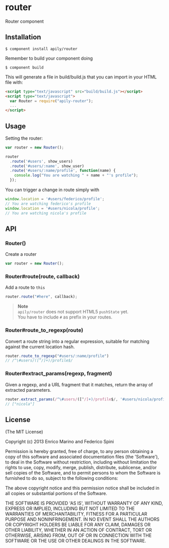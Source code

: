 # router

Router component

## Installation

    $ component install apily/router

Remember to build your component doing

    $ component build

This will generate a file in build/build.js that you can import in your HTML file with:

```html
<script type="text/javascript" src="build/build.js"></script>
<script type="text/javascript">
  var Router = require("apily-router");
  ...
</script>
```

## Usage
Setting the router:

```js
var router = new Router();

router
  .route('#users', show_users)
  .route('#users/:name', show_user)
  .route('#users/:name/profile', function(name) {
    console.log("You are watching " + name + "'s profile");
  });
```

You can trigger a change in route simply with

```js
window.location = '#users/federico/profile';
// You are watching federico's profile
window.location = '#users/nicola/profile';
// You are watching nicola's profile
```

## API

### Router()
Create a router

```js
var router = new Router();
```

### Router#route(route, callback)
Add a route to `this`

```js
router.route("#here", callback);
```

> **Note**  
> `apily/router` does not support HTML5 `pushState` yet.  
> You have to include `#` as prefix in your routes.

### Router#route_to_regexp(route)
Convert a route string into a regular expression, suitable for matching against the current location hash.

```js
router.route_to_regexp("#users/:name/profile")
// /^\#users/([^/]+)/profile$/
```

### Router#extract_params(regexp, fragment)
Given a regexp, and a URL fragment that it matches, return the array of extracted parameters.

```js
router.extract_params(/^\#users/([^/]+)/profile$/, '#users/nicola/profile')
// ["nicola"]
```

## License

(The MIT License)

Copyright (c) 2013 Enrico Marino and Federico Spini

Permission is hereby granted, free of charge, to any person obtaining
a copy of this software and associated documentation files (the
'Software'), to deal in the Software without restriction, including
without limitation the rights to use, copy, modify, merge, publish,
distribute, sublicense, and/or sell copies of the Software, and to
permit persons to whom the Software is furnished to do so, subject to
the following conditions:

The above copyright notice and this permission notice shall be
included in all copies or substantial portions of the Software.

THE SOFTWARE IS PROVIDED 'AS IS', WITHOUT WARRANTY OF ANY KIND,
EXPRESS OR IMPLIED, INCLUDING BUT NOT LIMITED TO THE WARRANTIES OF
MERCHANTABILITY, FITNESS FOR A PARTICULAR PURPOSE AND NONINFRINGEMENT.
IN NO EVENT SHALL THE AUTHORS OR COPYRIGHT HOLDERS BE LIABLE FOR ANY
CLAIM, DAMAGES OR OTHER LIABILITY, WHETHER IN AN ACTION OF CONTRACT,
TORT OR OTHERWISE, ARISING FROM, OUT OF OR IN CONNECTION WITH THE
SOFTWARE OR THE USE OR OTHER DEALINGS IN THE SOFTWARE.
